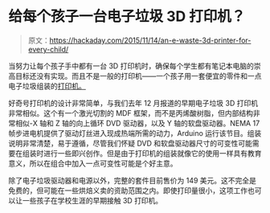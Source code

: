 # 给每个孩子一台电子垃圾 3D 打印机？

> 原文：<https://hackaday.com/2015/11/14/an-e-waste-3d-printer-for-every-child/>

当努力让每个孩子手中都有一台 3D 打印机时，确保每个学生都有笔记本电脑的崇高目标还没有实现。而且不是一般的打印机——一个孩子用一套便宜的零件和一点电子垃圾组装的[打印机。](http://www.instructables.com/id/Curiosity-120-eWaste-Educational-3D-Printer)

好奇号打印机的设计非常简单，与我们去年 12 月报道的早期电子垃圾 3D 打印机非常相似。这个有一个激光切割的 MDF 框架，而不是丙烯酸树脂，但内部结构非常相似-X 轴和 Z 轴的向上循环 DVD 驱动器，以及 Y 轴的软盘驱动器。NEMA 17 帧步进电机提供了驱动灯丝进入现成热端所需的动力，Arduino 运行该节目。组装说明非常清楚，易于遵循，尽管我们怀疑 DVD 和软盘驱动器尺寸的可变性可能需要在组装时进行一些即兴创作。但是由于打印机的组装就像它的使用一样具有教育意义，所以在组合中加入一点可变性可能是个好主意。

除了电子垃圾驱动器和电源以外，完整的套件目前售价为 149 美元。这不完全是免费的，但可能在一些烘焙义卖的资助范围之内。即使打印量很小，这项工作也可以让一些孩子在学校生涯的早期接触 3D 打印机。